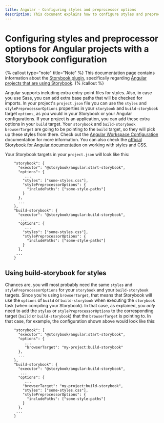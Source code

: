 ```yaml
---
title: Angular - Configuring styles and preprocessor options
description: This document explains how to configure styles and preprocessor options in Angular projects with a Storybook configuration.
---
```


# Configuring styles and preprocessor options for Angular projects with a Storybook configuration

{% callout type="note" title="Note" %}
This documentation page contains information about the [Storybook plugin](/packages/storybook), specifically regarding [Angular projects that are using Storybook](/packages/storybook/documents/overview-angular).
{% /callout %}

Angular supports including extra entry-point files for styles. Also, in case you use Sass, you can add extra base paths that will be checked for imports. In your project's `project.json` file you can use the `styles` and `stylePreprocessorOptions` properties in your `storybook` and `build-storybook` target `options`, as you would in your Storybook or your Angular configurations. If your project is an application, you can add these extra options in your `build` target. Your `storybook` and `build-storybook` `browserTarget` are going to be pointing to the `build` target, so they will pick up these styles from there. Check out the [Angular Workspace Configuration](https://angular.io/guide/workspace-config#styles-and-scripts-configuration) documentation for more information. You can also check the [official Storybook for Angular documentation](https://storybook.js.org/docs/angular/configure/styling-and-css) on working with styles and CSS.

Your Storybook targets in your `project.json` will look like this:

```jsonc {% fileName="project.json" %}
    "storybook": {
      "executor": "@storybook/angular:start-storybook",
      "options": {
         ...
        "styles": ["some-styles.css"],
        "stylePreprocessorOptions": {
          "includePaths": ["some-style-paths"]
        }
      },
      ...
    },
    "build-storybook": {
      "executor": "@storybook/angular:build-storybook",
       ...
      "options": {
         ...
        "styles": ["some-styles.css"],
        "stylePreprocessorOptions": {
          "includePaths": ["some-style-paths"]
        }
      },
     ...
    }
```

## Using build-storybook for styles

Chances are, you will most probably need the same `styles` and `stylePreprocessorOptions` for your `storybook` and your `build-storybook` targets. Since you're using `browserTarget`, that means that Storybook will use the `options` of `build` or `build-storybook` when executing the `storybook` task (when compiling your Storybook). In that case, as explained, you _only_ need to add the `styles` or `stylePreprocessorOptions` to the corresponding target (`build` or `build-storybook`) that the `browserTarget` is pointing to. In that case, for example, the configuration shown above would look like this:

```jsonc {% fileName="project.json" %}
    "storybook": {
      "executor": "@storybook/angular:start-storybook",
      "options": {
         ...
         "browserTarget": "my-project:build-storybook"
      },
      ...
    },
    "build-storybook": {
      "executor": "@storybook/angular:build-storybook",
       ...
      "options": {
         ...
        "browserTarget": "my-project:build-storybook",
        "styles": ["some-styles.css"],
        "stylePreprocessorOptions": {
          "includePaths": ["some-style-paths"]
        }
      },
     ...
    }
```
